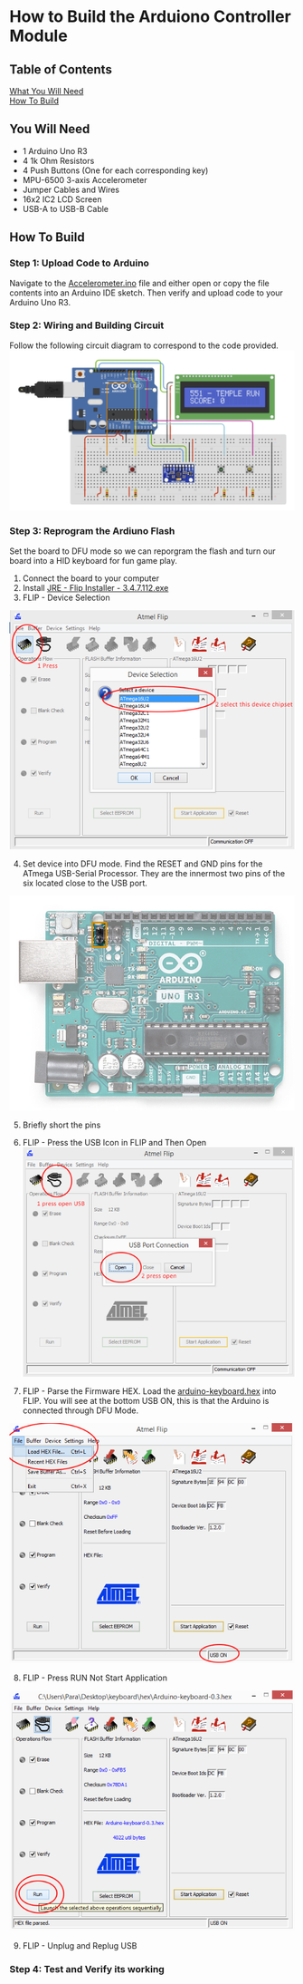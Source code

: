 # How to Build the Arduiono Controller Module 

## Table of Contents
[What You Will Need](#what-you-will-need)   
[How To Build](#how-to-build)   

## You Will Need
- 1 Arduino Uno R3
- 4 1k Ohm Resistors
- 4 Push Buttons (One for each corresponding key)
- MPU-6500 3-axis Accelerometer
- Jumper Cables and Wires
- 16x2 IC2 LCD Screen
- USB-A to USB-B Cable

  
## How To Build

### Step 1: Upload Code to Arduino 
Navigate to the [Accelerometer.ino](https://github.com/llorenzana/EC551-Temple-Run/blob/8a84291142ff35abf7595b5615e374538308de70/sources/Lea/Arduino/Accelerometer.ino) file and either open or copy the file contents into an Arduino IDE sketch. Then verify and upload code to your Arduino Uno R3. 

### Step 2: Wiring and Building Circuit 
Follow the following circuit diagram to correspond to the code provided. 
![Circuit](https://github.com/llorenzana/EC551-Temple-Run/blob/56d7308af50fffbdbf072b26f358737b1a4a0ee0/sources/Lea/Arduino/images/Circuit.png) 

### Step 3: Reprogram the Ardiuno Flash 
Set the board to DFU mode so we can reporgram the flash and turn our board into a HID keyboard for fun game play. 
1. Connect the board to your computer
2. Install [JRE - Flip Installer - 3.4.7.112.exe](https://www.microchip.com/en-us/development-tool/flip)
3. FLIP - Device Selection   

![FLIP](https://github.com/llorenzana/EC551-Temple-Run/blob/37d0f9fdfa7a836b4893acfc67ec822981734b63/sources/Lea/Arduino/images/Flip%20chip%20selection.png)

4. Set device into DFU mode. Find the RESET and GND pins for the ATmega USB-Serial Processor. They are the innermost two pins of the six located close to the USB port.

![DFU](https://github.com/llorenzana/EC551-Temple-Run/blob/56d7308af50fffbdbf072b26f358737b1a4a0ee0/sources/Lea/Arduino/images/UNO-DFU-reset-pins.png)

5.  Briefly short the pins
6.  FLIP - Press the USB Icon in FLIP and Then Open   
![USB Select](https://github.com/llorenzana/EC551-Temple-Run/blob/37d0f9fdfa7a836b4893acfc67ec822981734b63/sources/Lea/Arduino/images/open%20USB%20port.png)

7.  FLIP - Parse the Firmware HEX. Load the [arduino-keyboard.hex](https://github.com/llorenzana/EC551-Temple-Run/blob/37d0f9fdfa7a836b4893acfc67ec822981734b63/sources/Lea/Arduino/HEX/Arduino-keyboard-0.3.hex) into FLIP. You will see at the bottom USB ON, this is that the Arduino is connected through DFU Mode.

![Hex](https://github.com/llorenzana/EC551-Temple-Run/blob/37d0f9fdfa7a836b4893acfc67ec822981734b63/sources/Lea/Arduino/images/load%20HEX%20file.png)
 
8.  FLIP - Press RUN Not Start Application

![Run](https://github.com/llorenzana/EC551-Temple-Run/blob/37d0f9fdfa7a836b4893acfc67ec822981734b63/sources/Lea/Arduino/images/Run.png)

9. FLIP - Unplug and Replug USB

### Step 4: Test and Verify its working


